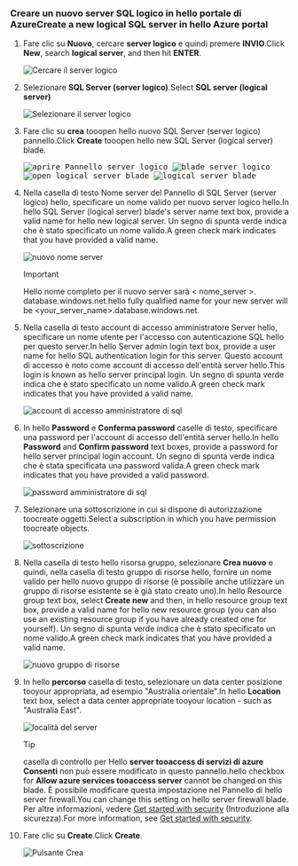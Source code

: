 ### <a name="create-a-new-logical-sql-server-in-hello-azure-portal"></a><span data-ttu-id="bd2f8-101">Creare un nuovo server SQL logico in hello portale di Azure</span><span class="sxs-lookup"><span data-stu-id="bd2f8-101">Create a new logical SQL server in hello Azure portal</span></span>

1. <span data-ttu-id="bd2f8-102">Fare clic su **Nuovo**, cercare **server logico** e quindi premere **INVIO**.</span><span class="sxs-lookup"><span data-stu-id="bd2f8-102">Click **New**, search **logical server**, and then hit **ENTER**.</span></span>

    ![Cercare il server logico](./media/sql-data-warehouse-create-logical-server/search-logical-server.png)
2. <span data-ttu-id="bd2f8-104">Selezionare **SQL Server (server logico)**.</span><span class="sxs-lookup"><span data-stu-id="bd2f8-104">Select **SQL server (logical server)**</span></span> 

    ![Selezionare il server logico](./media/sql-data-warehouse-create-logical-server/select-logical-server.png)
  
3. <span data-ttu-id="bd2f8-106">Fare clic su **crea** tooopen hello nuovo SQL Server (server logico) pannello.</span><span class="sxs-lookup"><span data-stu-id="bd2f8-106">Click **Create** tooopen hello new SQL Server (logical server) blade.</span></span>

   <span data-ttu-id="bd2f8-107"><kbd>![aprire Pannello server logico](./media/sql-data-warehouse-create-logical-server/open-logical-server-blade.png) </kbd> <kbd> ![blade server logico](./media/sql-data-warehouse-create-logical-server/logical-server-blade.png)</kbd></span><span class="sxs-lookup"><span data-stu-id="bd2f8-107"><kbd> ![open logical server blade](./media/sql-data-warehouse-create-logical-server/open-logical-server-blade.png) </kbd> <kbd>![logical server blade](./media/sql-data-warehouse-create-logical-server/logical-server-blade.png) </kbd></span></span>
  
3. <span data-ttu-id="bd2f8-108">Nella casella di testo Nome server del Pannello di SQL Server (server logico) hello, specificare un nome valido per nuovo server logico hello.</span><span class="sxs-lookup"><span data-stu-id="bd2f8-108">In hello SQL Server (logical server) blade's server name text box, provide a valid name for hello new logical server.</span></span> <span data-ttu-id="bd2f8-109">Un segno di spunta verde indica che è stato specificato un nome valido.</span><span class="sxs-lookup"><span data-stu-id="bd2f8-109">A green check mark indicates that you have provided a valid name.</span></span>
    
    ![nuovo nome server](./media/sql-data-warehouse-create-logical-server/new-name-logical-server.png)

    > [!IMPORTANT]
    > <span data-ttu-id="bd2f8-111">Hello nome completo per il nuovo server sarà < nome_server >. database.windows.net.</span><span class="sxs-lookup"><span data-stu-id="bd2f8-111">hello fully qualified name for your new server will be <your_server_name>.database.windows.net.</span></span>
    >
    
4. <span data-ttu-id="bd2f8-112">Nella casella di testo account di accesso amministratore Server hello, specificare un nome utente per l'accesso con autenticazione SQL hello per questo server.</span><span class="sxs-lookup"><span data-stu-id="bd2f8-112">In hello Server admin login text box, provide a user name for hello SQL authentication login for this server.</span></span> <span data-ttu-id="bd2f8-113">Questo account di accesso è noto come account di accesso dell'entità server hello.</span><span class="sxs-lookup"><span data-stu-id="bd2f8-113">This login is known as hello server principal login.</span></span> <span data-ttu-id="bd2f8-114">Un segno di spunta verde indica che è stato specificato un nome valido.</span><span class="sxs-lookup"><span data-stu-id="bd2f8-114">A green check mark indicates that you have provided a valid name.</span></span>
    
    ![account di accesso amministratore di sql](./media/sql-data-warehouse-create-logical-server/sql-admin-login.png)
5. <span data-ttu-id="bd2f8-116">In hello **Password** e **Conferma password** caselle di testo, specificare una password per l'account di accesso dell'entità server hello.</span><span class="sxs-lookup"><span data-stu-id="bd2f8-116">In hello **Password** and **Confirm password** text boxes, provide a password for hello server principal login account.</span></span> <span data-ttu-id="bd2f8-117">Un segno di spunta verde indica che è stata specificata una password valida.</span><span class="sxs-lookup"><span data-stu-id="bd2f8-117">A green check mark indicates that you have provided a valid password.</span></span>
    
    ![password amministratore di sql](./media/sql-data-warehouse-create-logical-server/sql-admin-password.png)
6. <span data-ttu-id="bd2f8-119">Selezionare una sottoscrizione in cui si dispone di autorizzazione toocreate oggetti.</span><span class="sxs-lookup"><span data-stu-id="bd2f8-119">Select a subscription in which you have permission toocreate objects.</span></span>

    ![sottoscrizione](./media/sql-data-warehouse-create-logical-server/subscription.png)
7. <span data-ttu-id="bd2f8-121">Nella casella di testo hello risorsa gruppo, selezionare **Crea nuovo** e quindi, nella casella di testo gruppo di risorse hello, fornire un nome valido per hello nuovo gruppo di risorse (è possibile anche utilizzare un gruppo di risorse esistente se è già stato creato uno).</span><span class="sxs-lookup"><span data-stu-id="bd2f8-121">In hello Resource group text box, select **Create new** and then, in hello resource group text box, provide a valid name for hello new resource group (you can also use an existing resource group if you have already created one for yourself).</span></span> <span data-ttu-id="bd2f8-122">Un segno di spunta verde indica che è stato specificato un nome valido.</span><span class="sxs-lookup"><span data-stu-id="bd2f8-122">A green check mark indicates that you have provided a valid name.</span></span>

    ![nuovo gruppo di risorse](./media/sql-data-warehouse-create-logical-server/new-resource-group.png)

8. <span data-ttu-id="bd2f8-124">In hello **percorso** casella di testo, selezionare un data center posizione tooyour appropriata, ad esempio "Australia orientale".</span><span class="sxs-lookup"><span data-stu-id="bd2f8-124">In hello **Location** text box, select a data center appropriate tooyour location - such as "Australia East".</span></span>
    
    ![località del server](./media/sql-data-warehouse-create-logical-server/server-location.png)
    
    > [!TIP]
    > <span data-ttu-id="bd2f8-126">casella di controllo per Hello **server tooaccess di servizi di azure Consenti** non può essere modificato in questo pannello.</span><span class="sxs-lookup"><span data-stu-id="bd2f8-126">hello checkbox for **Allow azure services tooaccess server** cannot be changed on this blade.</span></span> <span data-ttu-id="bd2f8-127">È possibile modificare questa impostazione nel Pannello di hello server firewall.</span><span class="sxs-lookup"><span data-stu-id="bd2f8-127">You can change this setting on hello server firewall blade.</span></span> <span data-ttu-id="bd2f8-128">Per altre informazioni, vedere [Get started with security](../articles/sql-database/sql-database-manage-servers-portal.md) (Introduzione alla sicurezza).</span><span class="sxs-lookup"><span data-stu-id="bd2f8-128">For more information, see [Get started with security](../articles/sql-database/sql-database-manage-servers-portal.md).</span></span>
    >
    
9. <span data-ttu-id="bd2f8-129">Fare clic su **Create**.</span><span class="sxs-lookup"><span data-stu-id="bd2f8-129">Click **Create**.</span></span>

    ![Pulsante Crea](./media/sql-data-warehouse-create-logical-server/create.png)

